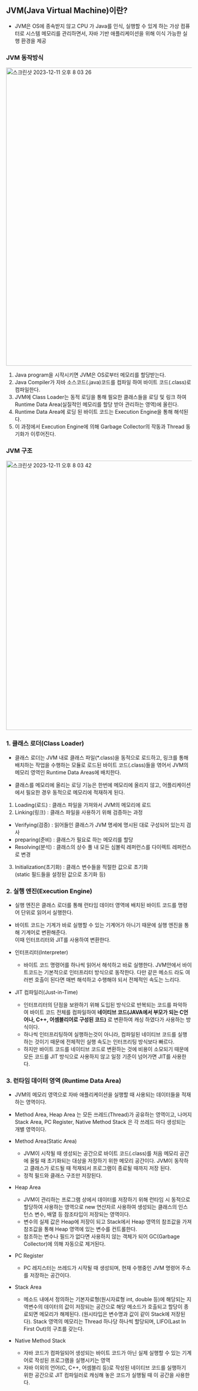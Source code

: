 ## JVM(Java Virtual Machine)이란?
- JVM은 OS에 종속받지 않고 CPU 가 Java를 인식, 실행할 수 있게 하는 가상 컴퓨터로 시스템 메모리를 관리하면서, 자바 기반 애플리케이션을 위해 이식 가능한 실행 환경을 제공

### JVM 동작방식
<img width="807" alt="스크린샷 2023-12-11 오후 8 03 26" src="https://github.com/juhwan-Ki/TIL/assets/87765888/f032dff8-70dd-4ac5-bf57-374e6cf7ead0">

1. Java program을 시작시키면 JVM은 OS로부터 메모리를 할당받는다.
2. Java Compiler가 자바 소스코드(.java)코드를 컴파일 하여 바이트 코드(.class)로 컴파일한다.
3. JVM에 Class Loader는 동적 로딩을 통해 필요한 클래스들을 로딩 및 링크 하여 Runtime Data Area(실질적인 메모리를 할당 받아 관리하는 영역)에 올린다.
4. Runtime Data Area에 로딩 된 바이트 코드는 Execution Engine을 통해 해석된다.
5. 이 과정에서 Execution Engine에 의해 Garbage Collector의 작동과 Thread 동기화가 이루어진다.

### JVM 구조

<img width="729" alt="스크린샷 2023-12-11 오후 8 03 42" src="https://github.com/juhwan-Ki/TIL/assets/87765888/a7571a44-2578-493b-882e-9d68de1e2d9e">

### 1. 클래스 로더(Class Loader)
- 클래스 로더는 JVM 내로 클래스 파일(*.class)을 동적으로 로드하고, 링크를 통해 배치하는 작업을 수행하는 모듈로 로드된 바이트 코드(.class)들을 엮어서 JVM의 메모리 영역인 Runtime Data Areas에 배치한다.

- 클래스를 메모리에 올리는 로딩 기능은 한번에 메모리에 올리지 않고, 어플리케이션에서 필요한 경우 동적으로 메모리에 적재하게 된다.

1. Loading(로드) : 클래스 파일을 가져와서 JVM의 메모리에 로드
2. Linking(링크) : 클래스 파일을 사용하기 위해 검증하는 과정
- Verifying(검증) : 읽어들인 클래스가 JVM 명세에 명시된 대로 구성되어 있는지 검사
- preparing(준비) : 클래스가 필요로 하는 메모리를 할당
- Resolving(분석) : 클래스의 상수 풀 내 모든 심볼릭 레퍼런스를 다이렉트 레퍼런스로 변경

3. Initialization(초기화) : 클래스 변수들을 적절한 값으로 초기화 
<br>(static 필드들을 설정된 값으로 초기화 등)

### 2. 실행 엔진(Execution Engine)
- 실행 엔진은 클래스 로더를 통해 런타임 데이터 영역에 배치된 바이트 코드를 명령어 단위로 읽어서 실행한다.
- 바이트 코드는 기계가 바로 실행할 수 있는 기계어가 아니기 때문에 실행 엔진을 통해 기계어로 변환해준다.<br>
이때 인터프리터와 JIT를 사용하여 변환한다.

- 인터프리터(Interpreter) 
    - 바이트 코드 명령어를 하나씩 읽어서 해석하고 바로 실행한다. JVM안에서 바이트코드는 기본적으로 인터프리터 방식으로 동작한다. 다만 같은 메소드 라도 여러번 호출이 된다면 매번 해석하고 수행해야 되서 전체적인 속도는 느리다.
- JIT 컴파일러(Just-in-Time)
    - 인터프리터의 단점을 보완하기 위해 도입된 방식으로 반복되는 코드를 파악하여 바이트 코드 전체를 컴파일하여 **네이티브 코드(JAVA에서 부모가 되는 C언어나, C++, 어셈블리어로 구성된 코드)** 로 변환하여 캐싱 하였다가 사용하는 방식이다.
    - 하나씩 인터프리팅하여 실행하는것이 아니라, 컴파일된 네이티브 코드를 실행하는 것이기 때문에 전체적인 실행 속도는 인터프리팅 방식보다 빠르다.
    - 하지만 바이트 코드를 네이티브 코드로 변환하는 것에 비용이 소모되기 때문에 모든 코드를 JIT 방식으로 사용하지 않고 일정 기준이 넘어가면 JIT를 사용한다.


### 3. 런타임 데이터 영역 (Runtime Data Area)
- JVM의 메모리 영역으로 자바 애플리케이션을 실행할 때 사용되는 데이터들을 적재하는 영역이다.
- Method Area, Heap Area 는 모든 쓰레드(Thread)가 공유하는 영역이고, 나머지 Stack Area, PC Register, Native Method Stack 은 각 쓰레드 마다 생성되는 개별 영역이다.

- Method Area(Static Area)
    -  JVM이 시작될 때 생성되는 공간으로 바이트 코드(.class)를 처음 메모리 공간에 올릴 때 초기화되는 대상을 저장하기 위한 메모리 공간이다. JVM이 동작하고 클래스가 로드될 때 적재되서 프로그램이 종료될 때까지 저장 된다.
    - 정적 필드와 클래스 구조만 저장된다.
- Heap Area
    - JVM이 관리하는 프로그램 상에서 데이터를 저장하기 위해 런타임 시 동적으로 할당하여 사용하는 영역으로 new 연산자르 사용하여 생성되는 클래스의 인스턴스 변수, 배열 등 참조타입이 저장되는 영역이다.
    - 변수의 실제 값은 Heap에 저장이 되고 Stack에서 Heap 영역의 참조값을 가져 참조값을 통해 Heap 영역에 있는 변수를 컨트롤한다.
    - 참조하는 변수나 필드가 없다면 사용하지 않는 객체가 되어 GC(Garbage Collector)에 의해 자동으로 제거된다.
- PC Register
    - PC 레지스터는 쓰레드가 시작될 때 생성되며, 현재 수행중인 JVM 명령어 주소를 저장하는 공간이다.
- Stack Area
    - 메소드 내에서 정의하는 기본자료형(원시자료형 int, double 등)에 해당되는 지역변수의 데이터의 값이 저장되는 공간으로 해당 메소드가 호출되고 할당이 종료되면 메모리가 해제된다. (원시타입은 변수명과 값이 같이 Stack에 저장된다). Stack 영역의 메모리는 Thread 하나당 하나씩 할당되며, LIFO(Last In First Out)의 구조를 갖는다.
- Native Method Stack
    - 자바 코드가 컴파일되어 생성되는 바이트 코드가 아닌 실제 실행할 수 있는 기계어로 작성된 프로그램을 실행시키는 영역
    - 자바 이외의 언어(C, C++, 어셈블리 등)로 작성된 네이티브 코드를 실행하기 위한 공간으로 JIT 컴파일러로 캐싱해 놓은 코드가 실행될 때 이 공간을 사용한다.